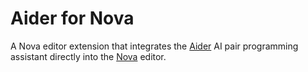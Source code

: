 # Aider for Nova

A Nova editor extension that integrates the [Aider](https://aider.chat) AI pair programming assistant directly into the [Nova](https://nova.app) editor.
